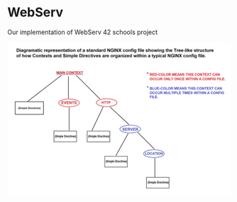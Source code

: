 # WebServ
Our implementation of WebServ 42 schools project

<p align="center">
	<img src="./nginx_config_structure.jpg" >
</p>
